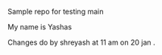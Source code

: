 Sample repo for testing
 main



My name is Yashas


Changes do by shreyash at 11 am on 20 jan .


 
